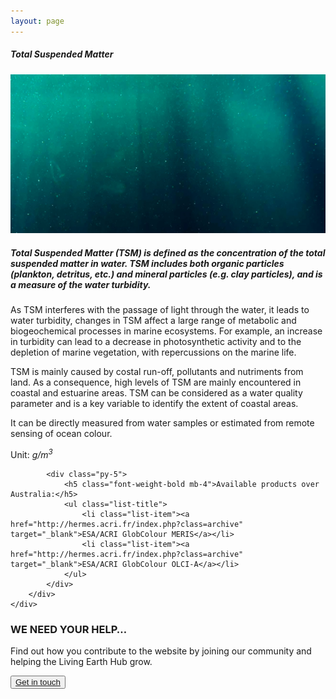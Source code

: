 ```yaml
---
layout: page
---
```



<!-- Content-section-start -->
<div class="container">
    <div class="row">
        <div class="col-12 mt-60">
            <h5 class="common-title">Total Suspended Matter</h5>
        </div>
        <div class="col-xs-12 col-sm-12 col-ms-9 col-lg-9 col-xl-9 col-xxl-9">
            <div class="common-image pb-5">
                <img src="/assets/img/wales/big/total-suspended-matter.jpg" class="img-fluid" alt="Total Suspended Matter">
            </div>
            <div>
                <h5 class="font-weight-bold">Total Suspended Matter (TSM) is defined as the concentration of the total suspended matter in water. TSM includes both organic particles (plankton, detritus, etc.) and mineral particles (e.g. clay particles), and is a measure of the water turbidity.</h5>
                <div class="pt-4">
                    <p>As TSM interferes with the passage of light through the water, it leads to water turbidity, changes in TSM affect a large range of metabolic and biogeochemical processes in marine ecosystems. For example, an increase in turbidity can lead to a decrease in photosynthetic activity and to the depletion of marine vegetation, with repercussions on the marine life.</p>
                    <p>TSM is mainly caused by costal run-off, pollutants and nutriments from land. As a consequence, high levels of TSM are mainly encountered in coastal and estuarine areas. TSM can be considered as a water quality parameter and is a key variable to identify the extent of coastal areas.</p>
                    <p>It can be directly measured from water samples or estimated from remote sensing of ocean colour.</p>
                    <p>Unit:<em> g/m<sup>3</sup></em></p>
                </div>
            </div>

            <div class="py-5">
                <h5 class="font-weight-bold mb-4">Available products over Australia:</h5>
                <ul class="list-title">
                    <li class="list-item"><a href="http://hermes.acri.fr/index.php?class=archive" target="_blank">ESA/ACRI GlobColour MERIS</a></li>
                    <li class="list-item"><a href="http://hermes.acri.fr/index.php?class=archive" target="_blank">ESA/ACRI GlobColour OLCI-A</a></li>
                </ul>
            </div>
        </div>
    </div>
</div>
<!-- Content-section-end -->

<!-- get-in-section-Start -->
<div class="container mb-100">
    <div class="get-in-section-main">
        <div class="get-in-section-dsc">
            <h3>WE NEED YOUR HELP&hellip;</h3>
            <p>Find out how you contribute to the website by joining our community and helping the Living Earth Hub grow.</p>
        </div>
        <button type="button"><a href="/contact/">Get in touch</a></button>
    </div>
</div>
<!-- get-in-section-End -->
